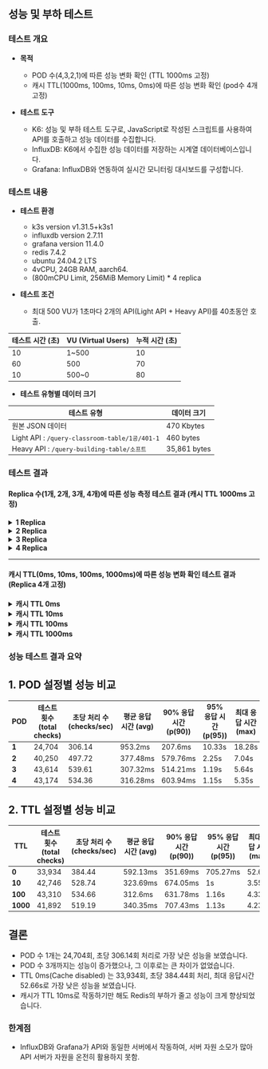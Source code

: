 ## 성능 및 부하 테스트

### 테스트 개요
- **목적**
    - POD 수(4,3,2,1)에 따른 성능 변화 확인 (TTL 1000ms 고정)
    - 캐시 TTL(1000ms, 100ms, 10ms, 0ms)에 따른 성능 변화 확인 (pod수 4개 고정)

- **테스트 도구**
    - K6: 성능 및 부하 테스트 도구로, JavaScript로 작성된 스크립트를 사용하여 API를 호출하고 성능 데이터를 수집합니다.
    - InfluxDB: K6에서 수집한 성능 데이터를 저장하는 시계열 데이터베이스입니다.
    - Grafana: InfluxDB와 연동하여 실시간 모니터링 대시보드를 구성합니다.

### 테스트 내용

- **테스트 환경**
    - k3s version v1.31.5+k3s1
    - influxdb version 2.7.11
    - grafana version 11.4.0
    - redis 7.4.2
    - ubuntu 24.04.2 LTS
    - 4vCPU, 24GB RAM, aarch64.
    - (800mCPU Limit, 256MiB Memory Limit) * 4 replica
  

- **테스트 조건**
    - 최대 500 VU가 1초마다 2개의 API(Light API + Heavy API)를 40초동안 호출.

| **테스트 시간 (초)** | **VU (Virtual Users)** | **누적 시간 (초)** |
|----------------|------------------------|---------------|
| 10             | 1~500                  | 10            |
| 60             | 500                    | 70            |
| 10             | 500~0                  | 80            |
 


- **테스트 유형별 데이터 크기**

| **테스트 유형**                                    | **데이터 크기**   |
|-----------------------------------------------|--------------|
| 원본 JSON 데이터                                   | 470 Kbytes   |
| Light API : `/query-classroom-table/1공/401-1` | 460 bytes    |
| Heavy API : `/query-building-table/소프트`       | 35,861 bytes |


### 테스트 결과

#### **Replica 수(1개, 2개, 3개, 4개)에 따른 성능 측정 테스트 결과 (캐시 TTL 1000ms 고정)**

<details>
  <summary><strong>1 Replica</strong></summary>

<!--https://raw.githubusercontent.com/ellen24k/opensw/master/-->

![측정결과1](backend/resources/r1.png)

</details>

<details>
  <summary><strong>2 Replica</strong></summary>

![측정결과2](backend/resources/r2.png)

</details>

<details>
  <summary><strong>3 Replica</strong></summary>

![측정결과3](backend/resources/r3.png)

</details>

<details>
  <summary><strong>4 Replica</strong></summary>

![측정결과4](backend/resources/r4.png)

</details>

---

#### **캐시 TTL(0ms, 10ms, 100ms, 1000ms)에 따른 성능 변화 확인 테스트 결과 (Replica 4개 고정)**

<details>
  <summary><strong>캐시 TTL 0ms</strong></summary>

![측정결과0](backend/resources/t0.png)

</details>

<details>
  <summary><strong>캐시 TTL 10ms</strong></summary>

![측정결과10](backend/resources/t10.png)

</details>

<details>
  <summary><strong>캐시 TTL 100ms</strong></summary>

![측정결과100](backend/resources/t100.png)

</details>

<details>
  <summary><strong>캐시 TTL 1000ms</strong></summary>

![측정결과1000](backend/resources/t1000.png)

</details>




### 성능 테스트 결과 요약

## 1. POD 설정별 성능 비교

| POD    | 테스트 횟수 (total checks) | 초당 처리 수 (checks/sec) | 평균 응답 시간 (avg) | 90% 응답 시간 (p(90)) | 95% 응답 시간 (p(95)) | 최대 응답 시간 (max) | 실패율 (failure rate) |
|----------|----------------------------|---------------------------|----------------------|----------------------|----------------------|----------------------|-----------------------|
| **1** | 24,704                     | 306.14                    | 953.2ms              | 207.6ms              | 10.33s               | 18.28s               | 0.00%                 |
| **2** | 40,250                     | 497.72                    | 377.48ms             | 579.76ms             | 2.25s                | 7.04s                | 0.00%                 |
| **3** | 43,614                     | 539.61                    | 307.32ms             | 514.21ms             | 1.19s                | 5.64s                | 0.00%                 |
| **4** | 43,174                     | 534.36                    | 316.28ms             | 603.94ms             | 1.15s                | 5.35s                | 0.00%                 |

## 2. TTL 설정별 성능 비교

| TTL    | 테스트 횟수 (total checks) | 초당 처리 수 (checks/sec) | 평균 응답 시간 (avg) | 90% 응답 시간 (p(90)) | 95% 응답 시간 (p(95)) | 최대 응답 시간 (max) | 실패율 (failure rate) |
|----------|----------------------------|---------------------------|----------------------|----------------------|----------------------|----------------------|-----------------------|
| **0** | 33,934                     | 384.44                    | 592.13ms             | 351.69ms             | 705.27ms             | 52.66s               | 0.00%                 |
| **10** | 42,746                     | 528.74                    | 323.69ms             | 674.05ms             | 1s                   | 3.55s                | 0.00%                 |
| **100** | 43,310                    | 534.66                    | 312.6ms              | 631.78ms             | 1.16s                | 4.33s                | 0.00%                 |
| **1000** | 41,892                   | 519.19                    | 340.35ms             | 707.43ms             | 1.13s                | 4.23s                | 0.00%                 |

## 결론
- POD 수 1개는 24,704회, 초당 306.14회 처리로 가장 낮은 성능을 보였습니다.
- POD 수 3개까지는 성능이 증가했으나, 그 이후로는 큰 차이가 없었습니다.
- TTL 0ms(Cache disabled) 는 33,934회, 초당 384.44회 처리, 최대 응답시간 52.66s로 가장 낮은 성능을 보였습니다.
- 캐시가 TTL 10ms로 작동하기만 해도 Redis의 부하가 줄고 성능이 크게 향상되었습니다.

### 한계점
- InfluxDB와 Grafana가 API와 동일한 서버에서 작동하여, 서버 자원 소모가 많아 API 서버가 자원을 온전히 활용하지 못함.


